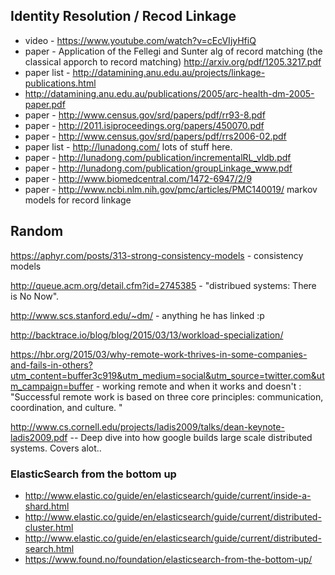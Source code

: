 ## Identity Resolution / Recod Linkage
- video - https://www.youtube.com/watch?v=cEcVIjyHfiQ
- paper - Application of the Fellegi and Sunter alg of record matching (the classical apporch to record matching) http://arxiv.org/pdf/1205.3217.pdf 
- paper list - http://datamining.anu.edu.au/projects/linkage-publications.html 
 - http://datamining.anu.edu.au/publications/2005/arc-health-dm-2005-paper.pdf 
- paper - http://www.census.gov/srd/papers/pdf/rr93-8.pdf
- paper - http://2011.isiproceedings.org/papers/450070.pdf
- paper - http://www.census.gov/srd/papers/pdf/rrs2006-02.pdf
- paper list - http://lunadong.com/ lots of stuff here.
- paper - http://lunadong.com/publication/incrementalRL_vldb.pdf
- paper - http://lunadong.com/publication/groupLinkage_www.pdf 
- paper - http://www.biomedcentral.com/1472-6947/2/9
- paper - http://www.ncbi.nlm.nih.gov/pmc/articles/PMC140019/ markov models for record linkage

## Random

https://aphyr.com/posts/313-strong-consistency-models - consistency models

http://queue.acm.org/detail.cfm?id=2745385 - "distribued systems: There is No Now".

http://www.scs.stanford.edu/~dm/ - anything he has linked :p

http://backtrace.io/blog/blog/2015/03/13/workload-specialization/

https://hbr.org/2015/03/why-remote-work-thrives-in-some-companies-and-fails-in-others?utm_content=buffer3c919&utm_medium=social&utm_source=twitter.com&utm_campaign=buffer  - working remote and when it works and doesn't : "Successful remote work is based on three core principles: communication, coordination, and culture. "


http://www.cs.cornell.edu/projects/ladis2009/talks/dean-keynote-ladis2009.pdf  -- Deep dive into how google builds large scale distributed systems.  Covers alot..


### ElasticSearch from the bottom up
- http://www.elastic.co/guide/en/elasticsearch/guide/current/inside-a-shard.html
- http://www.elastic.co/guide/en/elasticsearch/guide/current/distributed-cluster.html
- http://www.elastic.co/guide/en/elasticsearch/guide/current/distributed-search.html
- https://www.found.no/foundation/elasticsearch-from-the-bottom-up/
